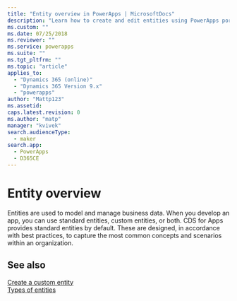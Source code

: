 ```yaml
---
title: "Entity overview in PowerApps | MicrosoftDocs"
description: "Learn how to create and edit entities using PowerApps portal"
ms.custom: ""
ms.date: 07/25/2018
ms.reviewer: ""
ms.service: powerapps
ms.suite: ""
ms.tgt_pltfrm: ""
ms.topic: "article"
applies_to: 
  - "Dynamics 365 (online)"
  - "Dynamics 365 Version 9.x"
  - "powerapps"
author: "Mattp123"
ms.assetid: 
caps.latest.revision: 0
ms.author: "matp"
manager: "kvivek"
search.audienceType: 
  - maker
search.app: 
  - PowerApps
  - D365CE
---
```


# Entity overview

Entities are used to model and manage business data. When you develop an app, you can use standard entities, custom entities, or both. CDS for Apps provides standard entities by default. These are designed, in accordance with best practices, to capture the most common concepts and scenarios within an organization.

## See also
[Create a custom entity](data-platform-create-entity.md) <br/>
[Types of entities](types-of-entities.md)

